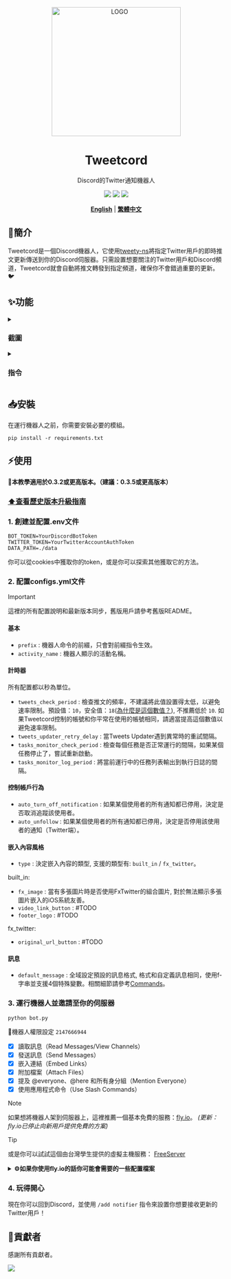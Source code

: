 <div align="center">

<img alt="LOGO" src="https://i.imgur.com/WKXJDZL.png" width="300" height="300" />
  
# Tweetcord

Discord的Twitter通知機器人

[![](https://img.shields.io/badge/python-3.10+-blue?logo=python&logoColor=white)](https://www.python.org/downloads/)
[![](https://img.shields.io/github/v/release/Yuuzi261/Tweetcord?sort=semver)](https://github.com/Yuuzi261/Tweetcord/releases)
[![](https://img.shields.io/github/release-date/Yuuzi261/Tweetcord)](https://github.com/Yuuzi261/Tweetcord/releases)

[**English**](./README.md) | [**繁體中文**](./README_zh.md)

</div>

## 📝簡介

Tweetcord是一個Discord機器人，它使用[tweety-ns](https://github.com/mahrtayyab/tweety)將指定Twitter用戶的即時推文更新傳送到你的Discord伺服器。只需設置想要關注的Twitter用戶和Discord頻道，Tweetcord就會自動將推文轉發到指定頻道，確保你不會錯過重要的更新。🐦

## ✨功能

<details>
   <summary>

### 截圖

   </summary>
👇每當關注的用戶發布新推文時，你的伺服器也會收到通知。

![](https://i.imgur.com/SXITM0a.png)

</details>

<details>
   <summary>

### 指令

   </summary>

👉 `/add notifier` `username` `channel` | `mention` `type`

| 參數 | 類型 | 描述 |
| --------- | ----- | ----------- |
| `username` | str | 你想要開啟通知的Twitter用戶的用戶名 |
| `channel` | discord.TextChannel | 機器人發送通知的頻道 |
| `mention` | discord.Role | 通知時提及的身分組 |
| `type` | str | 設定是否啟用轉推和引用的通知 |

👉 `/remove notifier` `username` `channel`

| 參數 | 類型 | 描述 |
| --------- | ----- | ----------- |
| `username` | str | 你想要關閉通知的Twitter用戶的用戶名 |
| `channel` | discord.TextChannel | 設置為發送通知的頻道 |

👉 `/list users`

- 列出所有當前伺服器開啟通知的Twitter用戶

👉 `/sync`

- 將新Twitter帳戶的通知與資料庫同步。如果你更改了bot使用的Twitter帳戶，請使用此指令

👉 `/customize message` `username` `channel` | `default`

| 參數 | 類型 | 描述 |
| --------- | ----- | ----------- |
| `username` | str | 你想要設定自定義通知訊息的Twitter用戶的用戶名 |
| `channel` | discord.TextChannel | 機器人發送通知的頻道 |
| `default` | bool | 是否要還原至預設的設定 _(預設是false)_ |

自定義通知訊息為 `f-string` 格式，目前支援4種特別的變數可供使用，將在下面說明：

- `{action}` : 發文者的動作, 包括 `tweeted`, `retweeted` 和 `quoted` _(暫不支持中文)_
- `{author}` : 發文者的顯示名稱
- `{mention}` : 發送到discord時提及的身份組
- `{url}` : 推文的連結

</details>

## 📥安裝

在運行機器人之前，你需要安裝必要的模組。

```shell
pip install -r requirements.txt
```

## ⚡使用

**📢本教學適用於0.3.2或更高版本。（建議：0.3.5或更高版本）**

### [⬆️查看歷史版本升級指南](./UPGRADE_GUIDE.md)

### 1. 創建並配置.env文件

```env
BOT_TOKEN=YourDiscordBotToken
TWITTER_TOKEN=YourTwitterAccountAuthToken
DATA_PATH=./data
```

你可以從cookies中獲取你的token，或是你可以探索其他獲取它的方法。

### 2. 配置configs.yml文件

> [!IMPORTANT]
> 這裡的所有配置說明和最新版本同步，舊版用戶請參考舊版README。

#### 基本

- `prefix` : 機器人命令的前綴，只會對前綴指令生效。
- `activity_name` : 機器人顯示的活動名稱。

#### 計時器

所有配置都以秒為單位。

- `tweets_check_period` : 檢查推文的頻率，不建議將此值設置得太低，以避免速率限制。預設值：`10`，安全值：`18`([為什麼是這個數值？](https://github.com/mahrtayyab/tweety/wiki/FAQs#twitter-new-limits)), 不推薦低於 `10`. 如果Tweetcord控制的帳號和你平常在使用的帳號相同，請適當提高這個數值以避免速率限制。
- `tweets_updater_retry_delay` : 當Tweets Updater遇到異常時的重試間隔。
- `tasks_monitor_check_period` : 檢查每個任務是否正常運行的間隔，如果某個任務停止了，嘗試重新啟動。
- `tasks_monitor_log_period` : 將當前運行中的任務列表輸出到執行日誌的間隔。

#### 控制帳戶行為

- `auto_turn_off_notification` : 如果某個使用者的所有通知都已停用，決定是否取消追蹤該使用者。
- `auto_unfollow` : 如果某個使用者的所有通知都已停用，決定是否停用該使用者的通知（Twitter端）。

#### 嵌入內容風格

- `type` : 決定嵌入內容的類型, 支援的類型有: `built_in` / `fx_twitter`。

built_in:

- `fx_image` : 當有多張圖片時是否使用FxTwitter的組合圖片, 對於無法顯示多張圖片嵌入的iOS系統友善。
- `video_link_button` : #TODO
- `footer_logo` : #TODO

fx_twitter:

- `original_url_button` : #TODO

#### 訊息

- `default_message` : 全域設定預設的訊息格式, 格式和自定義訊息相同，使用f-字串並支援4個特殊變數。相關細節請參考[Commands](#commands)。

### 3. 運行機器人並邀請至你的伺服器

```shell
python bot.py
```

🔧機器人權限設定 `2147666944`

- [x] 讀取訊息（Read Messages/View Channels）
- [x] 發送訊息（Send Messages）
- [x] 嵌入連結（Embed Links）
- [x] 附加檔案（Attach Files）
- [x] 提及 @everyone、@here 和所有身分組（Mention Everyone）
- [x] 使用應用程式命令（Use Slash Commands）

> [!NOTE]
> 如果想將機器人架到伺服器上，這裡推薦一個基本免費的服務：[fly.io](https://fly.io)。 _(更新：fly.io已停止向新用戶提供免費的方案)_

> [!TIP]
> 或是你可以試試這個由台灣學生提供的虛擬主機服務： [FreeServer](https://freeserver.tw/index.html)

<details>
   <summary><b>⚙️如果你使用fly.io的話你可能會需要的一些配置檔案</b></summary>

- dockerfile

```dockerfile
FROM python:3.10.9
WORKDIR /bot
COPY requirements.txt /bot/
RUN pip install -r requirements.txt
COPY . /bot/
CMD python bot.py
```

- fly.toml

```toml
app = "你的APP名稱"
primary_region = "你的APP地區"

[env]
  DATA_PATH = "/data"

[mounts]
  source = "你的APP的VOLUME名稱"
  destination = "/data"
```

</details>

### 4. 玩得開心

現在你可以回到Discord，並使用 `/add notifier` 指令來設置你想要接收更新的Twitter用戶！

## 💪貢獻者

感謝所有貢獻者。

[![](https://contrib.rocks/image?repo=Yuuzi261/Tweetcord)](https://github.com/Yuuzi261/Tweetcord/graphs/contributors)

